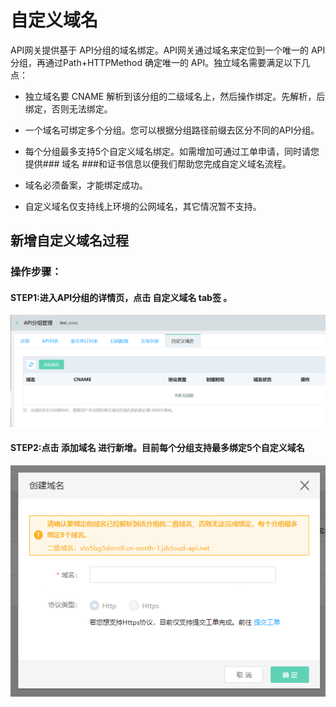 # 自定义域名

API网关提供基于 API分组的域名绑定。API网关通过域名来定位到一个唯一的 API分组，再通过Path+HTTPMethod 确定唯一的 API。独立域名需要满足以下几点：

* 独立域名要 CNAME 解析到该分组的二级域名上，然后操作绑定。先解析，后绑定，否则无法绑定。

* 一个域名可绑定多个分组。您可以根据分组路径前缀去区分不同的API分组。

* 每个分组最多支持5个自定义域名绑定。如需增加可通过工单申请，同时请您提供### 域名 ###和证书信息以便我们帮助您完成自定义域名流程。

* 域名必须备案，才能绑定成功。

* 自定义域名仅支持线上环境的公网域名，其它情况暂不支持。



## 新增自定义域名过程
### 操作步骤：
#### STEP1:进入API分组的详情页，点击 自定义域名   **tab签** 。

![域名list](../../../../../image/Internet-Middleware/API-Gateway/create-domain-1.png)

#### STEP2:点击   **添加域名** 进行新增。目前每个分组支持最多绑定5个自定义域名

![域名list](../../../../../image/Internet-Middleware/API-Gateway/zdyym-add.png)




